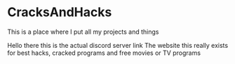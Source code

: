 # CracksAndHacks

This is a place where I put all my projects and things

Hello there this is the actual discord server link
The website this really exists for best hacks, cracked programs and free movies or TV programs 
